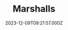 ---
date: 2023-12-09T09:21:57.000Z
title: Marshalls
latitude: 52.21093467143229
longitude: 0.17240739159896337
category: checkin
---